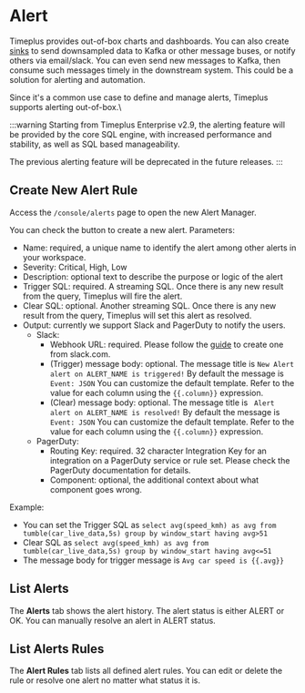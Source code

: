 # Alert

Timeplus provides out-of-box charts and dashboards. You can also create [sinks](/destination) to send downsampled data to Kafka or other message buses, or notify others via email/slack. You can even send new messages to Kafka, then consume such messages timely in the downstream system. This could be a solution for alerting and automation.

Since it's a common use case to define and manage alerts, Timeplus supports alerting out-of-box.\

:::warning
Starting from Timeplus Enterprise v2.9, the alerting feature will be provided by the core SQL engine, with increased performance and stability, as well as SQL based manageability.

The previous alerting feature will be deprecated in the future releases.
:::

## Create New Alert Rule

Access the `/console/alerts` page to open the new Alert Manager.

You can check the button to create a new alert. Parameters:

* Name: required, a unique name to identify the alert among other alerts in your workspace.
* Severity: Critical, High, Low
* Description: optional text to describe the purpose or logic of the alert
* Trigger SQL: required. A streaming SQL. Once there is any new result from the query, Timeplus will fire the alert.
* Clear SQL: optional. Another streaming SQL. Once there is any new result from the query, Timeplus will set this alert as resolved.
* Output: currently we support Slack and PagerDuty to notify the users.
  * Slack:
    * Webhook URL: required. Please follow the [guide](/destination#slack) to create one from slack.com.
    * (Trigger) message body: optional. The message title is `New Alert alert on ALERT_NAME is triggered!` By default the message is ` Event: JSON` You can customize the default template. Refer to the value for each column using the `{{.column}}` expression.
    * (Clear) message body: optional. The message title is ` Alert alert on ALERT_NAME is resolved!` By default the message is ` Event: JSON` You can customize the default template. Refer to the value for each column using the `{{.column}}` expression.
  * PagerDuty:
    * Routing Key: required. 32 character Integration Key for an integration on a PagerDuty service or rule set.  Please check the PagerDuty documentation for details.
    * Component: optional, the additional context about what component goes wrong.

Example:

* You can set the Trigger SQL as `select avg(speed_kmh) as avg from tumble(car_live_data,5s) group by window_start having avg>51`
* Clear SQL as `select avg(speed_kmh) as avg from tumble(car_live_data,5s) group by window_start having avg<=51`
* The message body for trigger message is `Avg car speed is {{.avg}}`

## List Alerts

The **Alerts** tab shows the alert history. The alert status is either ALERT or OK. You can manually resolve an alert in ALERT status.



## List Alerts Rules

The **Alert Rules** tab lists all defined alert rules. You can edit  or delete the rule or resolve one alert no matter what status it is.
